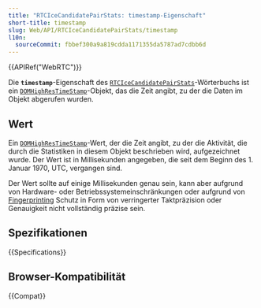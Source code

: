 ```yaml
---
title: "RTCIceCandidatePairStats: timestamp-Eigenschaft"
short-title: timestamp
slug: Web/API/RTCIceCandidatePairStats/timestamp
l10n:
  sourceCommit: fbbef300a9a819cdda1171355da5787ad7cdbb6d
---
```


{{APIRef("WebRTC")}}

Die **`timestamp`**-Eigenschaft des [`RTCIceCandidatePairStats`](/de/docs/Web/API/RTCIceCandidatePairStats)-Wörterbuchs ist ein [`DOMHighResTimeStamp`](/de/docs/Web/API/DOMHighResTimeStamp)-Objekt, das die Zeit angibt, zu der die Daten im Objekt abgerufen wurden.

## Wert

Ein [`DOMHighResTimeStamp`](/de/docs/Web/API/DOMHighResTimeStamp)-Wert, der die Zeit angibt, zu der die Aktivität, die durch die Statistiken in diesem Objekt beschrieben wird, aufgezeichnet wurde. Der Wert ist in Millisekunden angegeben, die seit dem Beginn des 1. Januar 1970, UTC, vergangen sind.

Der Wert sollte auf einige Millisekunden genau sein, kann aber aufgrund von Hardware- oder Betriebssystemeinschränkungen oder aufgrund von [Fingerprinting](/de/docs/Glossary/Fingerprinting) Schutz in Form von verringerter Taktpräzision oder Genauigkeit nicht vollständig präzise sein.

## Spezifikationen

{{Specifications}}

## Browser-Kompatibilität

{{Compat}}
